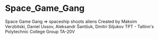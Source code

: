 # Space_Game_Gang
Space Game Gang => spaceship shoots aliens
Created by Maksim Verzbitski, Daniel Ussov, Aleksandr Šantšuk, Dmitri Siljukov 
TPT - Tallinn's Polytechnic College
Group TA-20V 
